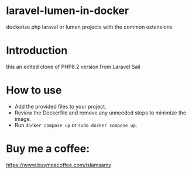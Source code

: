 # laravel-lumen-in-docker
dockerize php laravel or lumen projects with the common extensions

# Introduction
this an edited clone of PHP8.2 version from Laravel Sail

# How to use
- Add the provided files to your project.
- Review the Dockerfile and remove any unneeded steps to minimize the image.
- Run ``docker compose up`` or ``sudo docker compose up``.

# Buy me a coffee:
https://www.buymeacoffee.com/islamsamy
